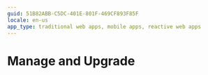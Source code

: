 ```yaml
---
guid: 51B82ABB-C5DC-401E-801F-469CF893F85F
locale: en-us
app_type: traditional web apps, mobile apps, reactive web apps
---
```


# Manage and Upgrade
